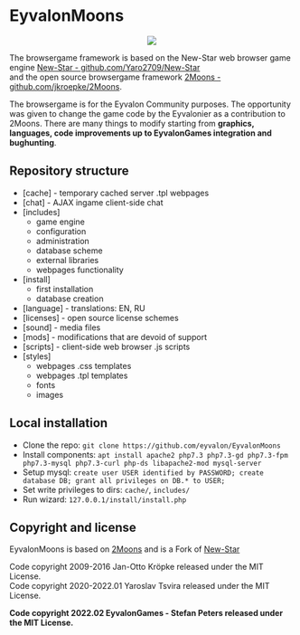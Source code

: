 # EyvalonMoons

<p align="center">
<img src="https://emoons.eyvalongames.de/img/eyvalonmoons.png">
</p>

The browsergame framework is based on the New-Star web browser game engine
[New-Star - github.com/Yaro2709/New-Star](https://github.com/Yaro2709/New-Star)</br>
and the open source browsergame framework
[2Moons - github.com/jkroepke/2Moons](https://github.com/jkroepke/2Moons). 

The browsergame is for the Eyvalon Community purposes. The opportunity was given to change the game code by the Eyvalonier as a contribution to 2Moons.
There are many things to modify starting from **graphics, languages, code improvements up to EyvalonGames integration and bughunting**.

## Repository structure

- [cache] - temporary cached server .tpl webpages
- [chat] - AJAX ingame client-side chat
- [includes]
  - game engine
  - configuration
  - administration
  - database scheme
  - external libraries
  - webpages functionality
- [install]
  - first installation
  - database creation
- [language] - translations: EN, RU
- [licenses] - open source license schemes
- [sound] - media files
- [mods] - modifications that are devoid of support
- [scripts] - client-side web browser .js scripts
- [styles] 
  - webpages .css templates
  - webpages .tpl templates
  - fonts
  - images
 
## Local installation

- Clone the repo: `git clone https://github.com/eyvalon/EyvalonMoons`
- Install components: `apt install apache2 php7.3 php7.3-gd php7.3-fpm php7.3-mysql php7.3-curl php-ds libapache2-mod mysql-server`
- Setup mysql: `create user USER identified by PASSWORD; create database DB; grant all privileges on DB.* to USER;`
- Set write privileges to dirs: `cache/`, `includes/`
- Run wizard: `127.0.0.1/install/install.php`



## Copyright and license

EyvalonMoons is based on [2Moons](https://github.com/jkroepke/2Moons) and is a Fork of [New-Star](https://github.com/Yaro2709/New-Star)

Code copyright 2009-2016 Jan-Otto Kröpke released under the MIT License.</br>
Code copyright 2020-2022.01 Yaroslav Tsvira released under the MIT License.</br>

**Code copyright 2022.02 EyvalonGames - Stefan Peters released under the MIT License.**
